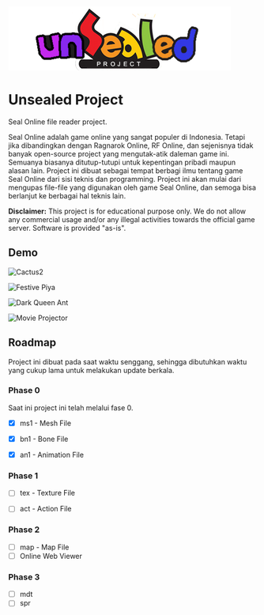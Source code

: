 ![Unsealed Project](https://raw.githubusercontent.com/feryandi/unsealed/main/docs/assets/unsealed.png)

# Unsealed Project
Seal Online file reader project. 

Seal Online adalah game online yang sangat populer di Indonesia. Tetapi jika dibandingkan dengan Ragnarok Online, RF Online, dan sejenisnya tidak banyak open-source project yang mengutak-atik daleman game ini. Semuanya biasanya ditutup-tutupi untuk kepentingan pribadi maupun alasan lain. Project ini dibuat sebagai tempat berbagi ilmu tentang game Seal Online dari sisi teknis dan programming. Project ini akan mulai dari mengupas file-file yang digunakan oleh game Seal Online, dan semoga bisa berlanjut ke berbagai hal teknis lain.

**Disclaimer:** This project is for educational purpose only. We do not allow any commercial usage and/or any illegal activities towards the official game server. Software is provided "as-is".


## Demo

![Cactus2](https://raw.githubusercontent.com/feryandi/unsealed/main/docs/assets/cactus2.gif)

![Festive Piya](https://raw.githubusercontent.com/feryandi/unsealed/main/docs/assets/festive_piya.gif)

![Dark Queen Ant](https://raw.githubusercontent.com/feryandi/unsealed/main/docs/assets/dark_queen_ant.gif)

![Movie Projector](https://raw.githubusercontent.com/feryandi/unsealed/main/docs/assets/movie_projector.gif)


## Roadmap
Project ini dibuat pada saat waktu senggang, sehingga dibutuhkan waktu yang cukup lama untuk melakukan update berkala.


### Phase 0
Saat ini project ini telah melalui fase 0.

- [x] ms1 - Mesh File
- [x] bn1 - Bone File
- [x] an1 - Animation File


### Phase 1

- [ ] tex - Texture File
- [ ] act - Action File


### Phase 2

- [ ] map - Map File
- [ ] Online Web Viewer

### Phase 3

- [ ] mdt
- [ ] spr
